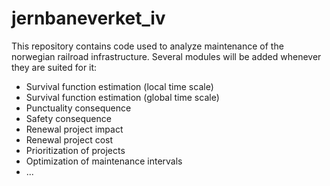 # jernbaneverket_iv

This repository contains code used to analyze maintenance of the norwegian railroad infrastructure.
Several modules will be added whenever they are suited for it:
  - Survival function estimation (local time scale)
  - Survival function estimation (global time scale)
  - Punctuality consequence 
  - Safety consequence
  - Renewal project impact
  - Renewal project cost
  - Prioritization of projects
  - Optimization of maintenance intervals
  - ...
